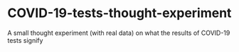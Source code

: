 # COVID-19-tests-thought-experiment
A small thought experiment (with real data) on what the results of COVID-19 tests signify
